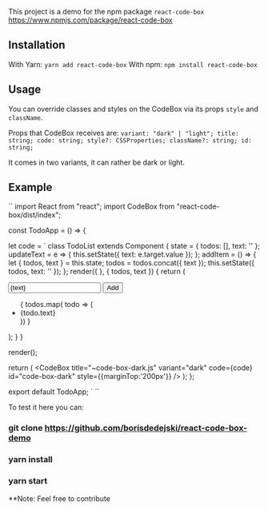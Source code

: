 This project is a demo for the npm package `react-code-box` https://www.npmjs.com/package/react-code-box 

## Installation
With Yarn:
`yarn add react-code-box`
With npm:
`npm install react-code-box`

## Usage
You can override classes and styles on the CodeBox via its props `style` and `className`.

Props that CodeBox receives are: 
 `variant: "dark" | "light";
  title: string;
  code: string;
  style?: CSSProperties;
  className?: string;
  id: string;`

It comes in two variants, it can rather be dark or light. 

## Example
  ``
import React from "react";
import CodeBox from "react-code-box/dist/index";

const TodoApp = () => {

  let code = `
  class TodoList extends Component {
      state = { todos: [], text: '' };
      updateText = e => {
          this.setState({ text: e.target.value });
      };
      addItem = () => {
          let { todos, text } = this.state;
          todos = todos.concat({ text });
          this.setState({ todos, text: '' });
      };
      render({ }, { todos, text }) {
          return (
              <div>
                  <form onSubmit={this.addItem} action="javascript:">
                      <input value={text} onInput={this.updateText} />
                      <input type="submit" value="Add" />
                  </form>
                  <ul>
                      { todos.map( todo => (
                          <li>{todo.text}</li>
                      )) }
                  </ul>
              </div>
          );
      }
  }
  
  render(<TodoList />);


  return (
      <CodeBox
        title="~code-box-dark.js"
        variant="dark"
        code={code}
        id="code-box-dark"
        style={{marginTop:'200px'}}
      />
  );
};

export default TodoApp;
`
``

To test it here you can:

### git clone https://github.com/borisdedejski/react-code-box-demo
### yarn install 
### yarn start


**Note: Feel free to contribute
